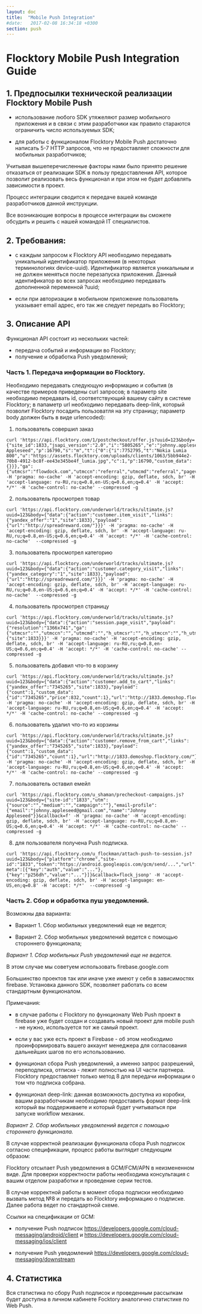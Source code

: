 ```yaml
---
layout: doc
title:  "Mobile Push Integration"
#date:   2017-02-08 16:34:18 +0300
section: push
---
```

# Flocktory Mobile Push Integration Guide



## 1. Предпосылки технической реализации Flocktory Mobile Push

* использование любого SDK утяжеляют размер мобильного приложения и в связи с этим разработчики как правило стараются ограничить число используемых SDK;

* для работы с функционалом Flocktory Mobile Push достаточно написать 5-7 HTTP запросов, что не предоставляет сложности для мобильных разработчиков;

Учитывая вышеперечисленные факторы нами было принято решение отказаться от реализации SDK в пользу предоставления API, которое позволит реализовать весь функционал и при этом не будет добавлять зависимости в проект.

Процесс интеграции сводится к передаче вашей команде разработчиков данной инструкции.

Все возникающие вопросы в процессе интеграции вы сможете обсудить и решить с нашей командой IT специалистов.



## 2. Требования:

* с каждым запросом к Flocktory API необходимо передавать уникальный идентификатор приложения (в некоторых терминологиях device-uuid). Идентификатор является уникальным и не должен меняться после перезапуска приложения. Данный идентификатор во всех запросах необходимо передавать дополненной переменной ?uuid;

* если при авторизации в мобильном приложение пользователь указывает email адрес, его так же следует передать во Flocktory;



## 3. Описание API

Функционал API состоит из нескольких частей:

* передача событий и информации во Flocktory;
* получение и обработка Push уведомлений;

### Часть 1. Передача информации во Flocktory.

Необходимо передавать следующую информацию и события (в качестве примеров приведены curl запросов; в параметр site необходимо передавать id, соответствующий вашему сайту в системе Flocktory; в папаметр url необходимо передавать deep-link, который позволит Flocktory посадить пользоватля на эту страницу; параметр body должен быть в виде urlencoded):

1. пользователь совершил заказ
```
curl 'https://api.flocktory.com/1/postcheckout/offer.js?uuid=123&body={"site_id":1833,"jsapi_version":"2.0","i":"5805265","e":"johnny.appleseed@gmail.com","n":"Johnny Appleseed","p":16790,"s":"m","t":{"0":{"i":7752795,"t":"Nokia Lumia 800","u":"https://assets.flocktory.com/uploads/clients/1063/5bb944e2-70b8-4912-bc8f-ee43e345be4f_lumia.jpg","c":1,"p":16790,"custom_data":{}}},"ga":{"utmcsr":"flowdock.com","utmccn":"referral","utmcmd":"referral","pageviews":17,"previous_visit_ts":1492714292,"current_visit_at":1492775373}}&callback=flock_jsonp' -H 'pragma: no-cache' -H 'accept-encoding: gzip, deflate, sdch, br' -H 'accept-language: ru-RU,ru;q=0.8,en-US;q=0.6,en;q=0.4' -H 'accept: */*' -H 'cache-control: no-cache' --compressed -g
```

2. пользователь просмотрел товар
```
curl 'https://api.flocktory.com/underworld/tracks/ultimate.js?uuid=123&body={"data":{"action":"customer.item_visit","links":{"yandex_offer":"1","site":1833},"payload":{"url":"http://spreadreward.com/"}}}' -H 'pragma: no-cache' -H 'accept-encoding: gzip, deflate, sdch, br' -H 'accept-language: ru-RU,ru;q=0.8,en-US;q=0.6,en;q=0.4' -H 'accept: */*' -H 'cache-control: no-cache'  --compressed -g
```

3. пользователь просмотрел категорию
```
curl 'https://api.flocktory.com/underworld/tracks/ultimate.js?uuid=123&body={"data":{"action":"customer.category_visit","links":{"yandex_category":"1","site":1833},"payload":{"url":"http://spreadreward.com/"}}}' -H 'pragma: no-cache' -H 'accept-encoding: gzip, deflate, sdch, br' -H 'accept-language: ru-RU,ru;q=0.8,en-US;q=0.6,en;q=0.4' -H 'accept: */*' -H 'cache-control: no-cache'  --compressed -g
```

4. пользователь просмотрел страницу
```
curl 'https://api.flocktory.com/underworld/tracks/ultimate.js?uuid=123&body={"data":{"action":"session.page_visit","payload":{"resolution":"1366x741","ga":{"utmcsr":"","utmccn":"","utmcmd":"","h_utmcsr":"","h_utmccn":"","h_utmcmd":""},"url":"http://spreadreward.com/"},"links":{"site":1833}}}' -H 'pragma: no-cache' -H 'accept-encoding: gzip, deflate, sdch, br' -H 'accept-language: ru-RU,ru;q=0.8,en-US;q=0.6,en;q=0.4' -H 'accept: */*' -H 'cache-control: no-cache' --compressed -g
```

5. пользователь добавил что-то в корзину
```
curl 'https://api.flocktory.com/underworld/tracks/ultimate.js?uuid=123&body={"data":{"action":"customer.add_to_cart","links":{"yandex_offer":"7345265","site":1833},"payload":{"count":1,"custom_data":{"id":"7345265","price":832,"count":1},"url":"http://1833.demoshop.flocktory.com/"}}}' -H 'pragma: no-cache' -H 'accept-encoding: gzip, deflate, sdch, br' -H 'accept-language: ru-RU,ru;q=0.8,en-US;q=0.6,en;q=0.4' -H 'accept: */*' -H 'cache-control: no-cache' --compressed -g
```

6. пользователь удалил что-то из корзины
```
curl 'https://api.flocktory.com/underworld/tracks/ultimate.js?uuid=123&body={"data":{"action":"customer.remove_from_cart","links":{"yandex_offer":"7345265","site":1833},"payload":{"count":1,"custom_data":{"id":"7345265","count":1},"url":"http://1833.demoshop.flocktory.com/"}}}' -H 'pragma: no-cache' -H 'accept-encoding: gzip, deflate, sdch, br' -H 'accept-language: ru-RU,ru;q=0.8,en-US;q=0.6,en;q=0.4' -H 'accept: */*' -H 'cache-control: no-cache' --compressed -g
```

7. пользователь оставил емейл
```
curl 'https://api.flocktory.com/u_shaman/precheckout-campaigns.js?uuid=123&body={"site-id":"1833","utm":{"source":"","medium":"","campaign":""},"email-profile":{"email":"johnny.appleseed@gmail.com","name":"Johnny Appleseed"}}&callback=f' -H 'pragma: no-cache' -H 'accept-encoding: gzip, deflate, sdch, br' -H 'accept-language: ru-RU,ru;q=0.8,en-US;q=0.6,en;q=0.4' -H 'accept: */*' -H 'cache-control: no-cache' --compressed -g
```

8. для пользователя получена Push подписка.
```
curl 'https://api.flocktory.com/u_flockman/attach-push-to-session.js?uuid=123&body={"platform":"chrome","site-id":"1833","token":"https://android.googleapis.com/gcm/send/...","url":"http://spreadreward.com/","provider-meta":[{"key":"auth","value":"..."},{"key":"p256dh","value":"..."}]}&callback=flock_jsonp' -H 'accept-encoding: gzip, deflate, sdch, br' -H 'accept-language: en-US,en;q=0.8' -H 'accept: */*'  --compressed -g
```


### Часть 2. Сбор и обработка пуш уведомлений.

Возможны два варианта:

* Вариант 1. Сбор мобильных уведомлений еще не ведется;

* Вариант 2. Сбор мобильных уведомлений ведется с помощью стороннего функционала;



_Вариант 1. Сбор мобильных Push уведомлений еще не ведется._

В этом случае мы советуем использовать firebase.google.com

Большинство проектов так или иначе уже имеют у себя в зависимостях firebase. Установка данного SDK, позволяет работать со всем стандартным функционалом.

Примечания:

* в случае работы с Flocktory по функционалу Web Push проект в firebase уже будет создан и создавать новый проект для mobile push - не нужно, используется тот же самый проект.

* если у вас уже есть проект в Firebase - об этом необходимо проинформировать вашего аккаунт менеджера для согласования дальнейших шагов по его использованию.

* функционал сбора Push уведомлений, а именно запрос разрешений, переподписка, отписка - лежит полностью на UI части партнера. Flocktory предоставляет только метод 8 для передачи информации о том что подписка собрана.

* функционал deep-link: данная возможность доступна из коробки, вашим разработчикам необходимо предоставить формат deep-link который вы поддерживаете и который  будет учитываться при запуске workflow механик.



_Вариант 2. Сбор мобильных уведомлений ведется с помощью стороннего функционала._

В случае корректной реализации функционала сбора Push подписок согласно спецификации, процесс работы выглядит следующим образом:

Flocktory отсылает Push уведомления в GCM/FCM/APN  в неизмененном виде. Для проверки корректности работы необходима консультация с вашим отделом разработки и проведение серии тестов.

В случае корректной работы в момент сбора подписки необходимо вызвать метод №8 и передать во Flocktory информацию о подписке. Далее работа ведет по стандартной схеме.

Ссылки на спецификации от GCM:

* получение Push подписок https://developers.google.com/cloud-messaging/android/client и https://developers.google.com/cloud-messaging/ios/client

* получение Push уведомлений https://developers.google.com/cloud-messaging/downstream

## 4. Статистика

Вся статистика по сбору Push подписок и проведенным рассылкам будет доступна в личном кабинете Focktory аналогично статистике по Web Push.
